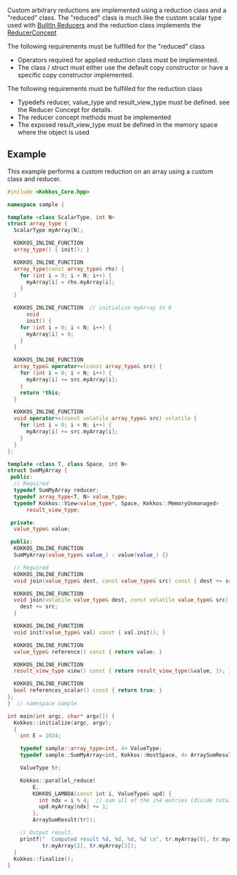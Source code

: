 Custom arbitrary reductions are implemented using a reduction class and a "reduced" class.  The "reduced" class is much like the custom scalar type used with [BuiltIn Reducers](Custom-Reductions%3A-Built-In-Reducers-with-Custom-Scalar-Types) and the reduction class implements the [ReducerConcept](Kokkos%3A%3AReducerConcept)

The following requirements must be fulfilled for the "reduced" class
     
   * Operators required for applied reduction class must be implemented.
   * The class / struct must either use the default copy constructor or have a specific copy constructor 
     implemented. 

The following requirements must be fulfilled for the reduction class
     
   * Typedefs reducer, value_type and result_view_type must be defined.  see the Reducer Concept for details.
   * The reducer concept methods must be implemented
   * The exposed result_view_type must be defined in the memory space where the object is used 

## Example

This example performs a custom reduction on an array using a custom class and reducer. 

```c++
#include <Kokkos_Core.hpp>

namespace sample {

template <class ScalarType, int N>
struct array_type {
  ScalarType myArray[N];

  KOKKOS_INLINE_FUNCTION
  array_type() { init(); }

  KOKKOS_INLINE_FUNCTION
  array_type(const array_type& rhs) {
    for (int i = 0; i < N; i++) {
      myArray[i] = rhs.myArray[i];
    }
  }

  KOKKOS_INLINE_FUNCTION  // initialize myArray to 0
      void
      init() {
    for (int i = 0; i < N; i++) {
      myArray[i] = 0;
    }
  }

  KOKKOS_INLINE_FUNCTION
  array_type& operator+=(const array_type& src) {
    for (int i = 0; i < N; i++) {
      myArray[i] += src.myArray[i];
    }
    return *this;
  }

  KOKKOS_INLINE_FUNCTION
  void operator+=(const volatile array_type& src) volatile {
    for (int i = 0; i < N; i++) {
      myArray[i] += src.myArray[i];
    }
  }
};

template <class T, class Space, int N>
struct SumMyArray {
 public:
  // Required
  typedef SumMyArray reducer;
  typedef array_type<T, N> value_type;
  typedef Kokkos::View<value_type*, Space, Kokkos::MemoryUnmanaged>
      result_view_type;

 private:
  value_type& value;

 public:
  KOKKOS_INLINE_FUNCTION
  SumMyArray(value_type& value_) : value(value_) {}

  // Required
  KOKKOS_INLINE_FUNCTION
  void join(value_type& dest, const value_type& src) const { dest += src; }

  KOKKOS_INLINE_FUNCTION
  void join(volatile value_type& dest, const volatile value_type& src) const {
    dest += src;
  }

  KOKKOS_INLINE_FUNCTION
  void init(value_type& val) const { val.init(); }

  KOKKOS_INLINE_FUNCTION
  value_type& reference() const { return value; }

  KOKKOS_INLINE_FUNCTION
  result_view_type view() const { return result_view_type(&value, 1); }

  KOKKOS_INLINE_FUNCTION
  bool references_scalar() const { return true; }
};
}  // namespace sample

int main(int argc, char* argv[]) {
  Kokkos::initialize(argc, argv);
  {
    int E = 1024;

    typedef sample::array_type<int, 4> ValueType;
    typedef sample::SumMyArray<int, Kokkos::HostSpace, 4> ArraySumResult;

    ValueType tr;

    Kokkos::parallel_reduce(
        E,
        KOKKOS_LAMBDA(const int i, ValueType& upd) {
          int ndx = i % 4;  // sum all of the i%4 entries (divide total by 4)
          upd.myArray[ndx] += 1;
        },
        ArraySumResult(tr));

    // Output result.
    printf("  Computed result %d, %d, %d, %d \n", tr.myArray[0], tr.myArray[1],
           tr.myArray[2], tr.myArray[3]);
  }
  Kokkos::finalize();
}
```
 